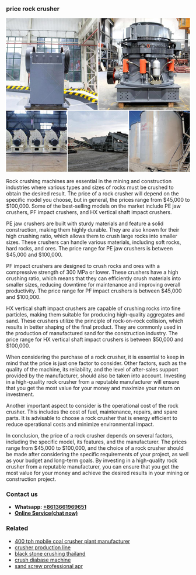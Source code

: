 <h3>price rock crusher</h3><img src='1708587188.jpg' alt=''><p>Rock crushing machines are essential in the mining and construction industries where various types and sizes of rocks must be crushed to obtain the desired result. The price of a rock crusher will depend on the specific model you choose, but in general, the prices range from $45,000 to $100,000. Some of the best-selling models on the market include PE jaw crushers, PF impact crushers, and HX vertical shaft impact crushers.</p><p>PE jaw crushers are built with sturdy materials and feature a solid construction, making them highly durable. They are also known for their high crushing ratio, which allows them to crush large rocks into smaller sizes. These crushers can handle various materials, including soft rocks, hard rocks, and ores. The price range for PE jaw crushers is between $45,000 and $100,000.</p><p>PF impact crushers are designed to crush rocks and ores with a compressive strength of 300 MPa or lower. These crushers have a high crushing ratio, which means that they can efficiently crush materials into smaller sizes, reducing downtime for maintenance and improving overall productivity. The price range for PF impact crushers is between $45,000 and $100,000.</p><p>HX vertical shaft impact crushers are capable of crushing rocks into fine particles, making them suitable for producing high-quality aggregates and sand. These crushers utilize the principle of rock-on-rock collision, which results in better shaping of the final product. They are commonly used in the production of manufactured sand for the construction industry. The price range for HX vertical shaft impact crushers is between $50,000 and $100,000.</p><p>When considering the purchase of a rock crusher, it is essential to keep in mind that the price is just one factor to consider. Other factors, such as the quality of the machine, its reliability, and the level of after-sales support provided by the manufacturer, should also be taken into account. Investing in a high-quality rock crusher from a reputable manufacturer will ensure that you get the most value for your money and maximize your return on investment.</p><p>Another important aspect to consider is the operational cost of the rock crusher. This includes the cost of fuel, maintenance, repairs, and spare parts. It is advisable to choose a rock crusher that is energy efficient to reduce operational costs and minimize environmental impact.</p><p>In conclusion, the price of a rock crusher depends on several factors, including the specific model, its features, and the manufacturer. The prices range from $45,000 to $100,000, and the choice of a rock crusher should be made after considering the specific requirements of your project, as well as your budget and long-term goals. By investing in a high-quality rock crusher from a reputable manufacturer, you can ensure that you get the most value for your money and achieve the desired results in your mining or construction project.</p><h3>Contact us</h3><ul><li><strong>Whatsapp:&nbsp;<a href="https://wa.me/8613661969651">+8613661969651</a></strong></li><li><a href="https://swt.shibang-china.com/?git&amp;zhl&amp;price rock crusher"><strong>Online Service(chat now)</strong></a></li></ul><h3>Related</h3><ul><li><a href='400 tph mobile coal crusher plant manufacturer.md'>400 tph mobile coal crusher plant manufacturer</a></li><li><a href='crusher production line.md'>crusher production line</a></li><li><a href='black stone crushing thailand.md'>black stone crushing thailand</a></li><li><a href='crush diabase machine.md'>crush diabase machine</a></li><li><a href='sand screw professional apr.md'>sand screw professional apr</a></li></ul>